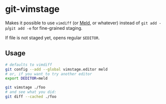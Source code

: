 # git-vimstage

Makes it possible to use `vimdiff` (or [Meld](https://meldmerge.org/), or whatever) instead of `git add -p`/`git add -e` for fine-grained staging.

If file is not staged yet, opens regular `$EDITOR`.

## Usage

```sh
# defaults to vimdiff
git config --add --global vimstage.editor meld
# or, if you want to try another editor
export DEDITOR=meld

git vimstage ./foo
# and see what you did:
git diff --cached ./foo
```
